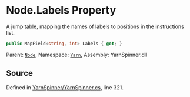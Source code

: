 # Node.Labels Property

A jump table, mapping the names of labels to positions in the
instructions list.


```csharp
public MapField<string, int> Labels { get; }
```



<div class="class-metadata">

Parent: [`Node`](/api/csharp/yarn/node.md), Namespace: [`Yarn`](/api/csharp/yarn/README.md), Assembly: YarnSpinner.dll
</div>

## Source
Defined in [YarnSpinner/YarnSpinner.cs](https://github.com/YarnSpinnerTool/YarnSpinner//blob/develop/YarnSpinner/YarnSpinner.cs#L321), line 321.
